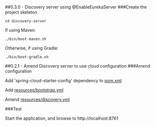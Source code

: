 ##0.3.0 - Discovery server using @EnableEurekaServer
###Create the project skeleton

```
cd discovery-server
```

If using Maven:
```
./bin/boot-maven.sh
```

Otherwise, if using Gradle:
```
./bin/boot-gradle.sh
```

##0.2.1 - Amend Discovery server to use cloud configuration 
###Amend configuration

Add 'spring-cloud-starter-config' dependency to [pom.xml](../discovery-server/pom.xml)

Add [resources/bootstrap.yml](../discovery-server/src/main/resources/bootstrap.yml)

Amend [resources/discovery.yml](../discovery-server/src/main/resources/discovery.yml)
 
###Test

Start the application, and browse to http://localhost:8761
